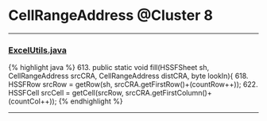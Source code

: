 # CellRangeAddress @Cluster 8

***

### [ExcelUtils.java](https://searchcode.com/codesearch/view/60212069/)
{% highlight java %}
613. public static void fill(HSSFSheet sh, CellRangeAddress srcCRA, CellRangeAddress distCRA, byte lookIn){
618.       HSSFRow srcRow = getRow(sh, srcCRA.getFirstRow()+(countRow++));
622.         HSSFCell srcCell = getCell(srcRow, srcCRA.getFirstColumn()+(countCol++));
{% endhighlight %}

***

